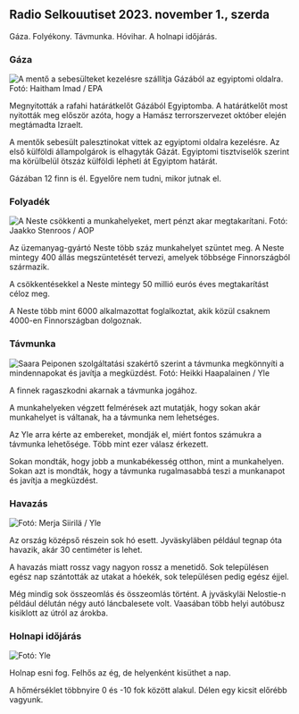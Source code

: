 ## Radio Selkouutiset 2023. november 1., szerda

Gáza. Folyékony. Távmunka. Hóvihar. A holnapi időjárás.

### Gáza

![A mentő a sebesülteket kezelésre szállítja Gázából az egyiptomi oldalra. Fotó: Haitham Imad / EPA](https://images.cdn.yle.fi/image/upload/c_crop,h_2821,w_5016,x_0,y_744/ar_1.7777777777777777,c_fill,g_faces,h_1210,/w_prdq_auto:eco/f_auto/fl_lossy/v1698852282/39-1194530654258b7aaf7a)

Megnyitották a rafahi határátkelőt Gázából Egyiptomba. A határátkelőt most nyitották meg először azóta, hogy a Hamász terrorszervezet október elején megtámadta Izraelt.

A mentők sebesült palesztinokat vittek az egyiptomi oldalra kezelésre. Az első külföldi állampolgárok is elhagyták Gázát. Egyiptomi tisztviselők szerint ma körülbelül ötszáz külföldi lépheti át Egyiptom határát.

Gázában 12 finn is él. Egyelőre nem tudni, mikor jutnak el.

### Folyadék

![A Neste csökkenti a munkahelyeket, mert pénzt akar megtakarítani. Fotó: Jaakko Stenroos / AOP](https://images.cdn.yle.fi/image/upload/c_crop,h_2611,w_4643,x_0,y_483/ar_1.7777777777777777,c_fill,g_faces/,h_170/w_pr_670q_auto:eco/f_auto/fl_lossy/v1698838481/39-1191437653a0928a0b5b)

Az üzemanyag-gyártó Neste több száz munkahelyet szüntet meg. A Neste mintegy 400 állás megszüntetését tervezi, amelyek többsége Finnországból származik.

A csökkentésekkel a Neste mintegy 50 millió eurós éves megtakarítást céloz meg.

A Neste több mint 6000 alkalmazottat foglalkoztat, akik közül csaknem 4000-en Finnországban dolgoznak.

### Távmunka

![Saara Peiponen szolgáltatási szakértő szerint a távmunka megkönnyíti a mindennapokat és javítja a megküzdést. Fotó: Heikki Haapalainen / Yle](https://images.cdn.yle.fi/image/upload/c_crop,h_2988,w_5312,x_16,y_569/ar_1.777777777777777,c_fill,g_faces/d_1270/q_auto:eco/f_auto/fl_lossy/v1698754242/39-11936826540ed9ea44a0)

A finnek ragaszkodni akarnak a távmunka jogához.

A munkahelyeken végzett felmérések azt mutatják, hogy sokan akár munkahelyet is váltanak, ha a távmunka nem lehetséges.

Az Yle arra kérte az embereket, mondják el, miért fontos számukra a távmunka lehetősége. Több mint ezer válasz érkezett.

Sokan mondták, hogy jobb a munkabékesség otthon, mint a munkahelyen. Sokan azt is mondták, hogy a távmunka rugalmasabbá teszi a munkanapot és javítja a megküzdést.

### Havazás

![ Fotó: Merja Siirilä / Yle](https://images.cdn.yle.fi/image/upload/c_crop,h_2265,w_4028,x_0,y_378/ar_1.7777777777777777,c_fill,g_faces/d_1205,h16_70/q_auto:eco/f_auto/fl_lossy/v1698853993/39-119441665423d86dff6c)

Az ország középső részein sok hó esett. Jyväskyläben például tegnap óta havazik, akár 30 centiméter is lehet.

A havazás miatt rossz vagy nagyon rossz a menetidő. Sok településen egész nap szántották az utakat a hóekék, sok településen pedig egész éjjel.

Még mindig sok összeomlás és összeomlás történt. A jyväskyläi Nelostie-n például délután négy autó láncbalesete volt. Vaasában több helyi autóbusz kisiklott az útról az árokba.

### Holnapi időjárás

![ Fotó: Yle](https://images.cdn.yle.fi/image/upload/c_crop,h_1080,w_1919,x_0,y_0/ar_1.7777777777777777,c_fill,g_faces,h_675/d_prq_1200/d_prq_120.:eco/f_auto/fl_lossy/v1698848166/39-119453865425d62868a1)

Holnap esni fog. Felhős az ég, de helyenként kisüthet a nap.

A hőmérséklet többnyire 0 és -10 fok között alakul. Délen egy kicsit előrébb vagyunk.
